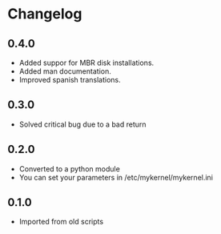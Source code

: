 # Changelog

## 0.4.0
- Added suppor for MBR disk installations.
- Added man documentation.
- Improved spanish translations.

## 0.3.0
- Solved critical bug due to a bad return

## 0.2.0
- Converted to a python module
- You can set your parameters in /etc/mykernel/mykernel.ini

## 0.1.0
- Imported from old scripts